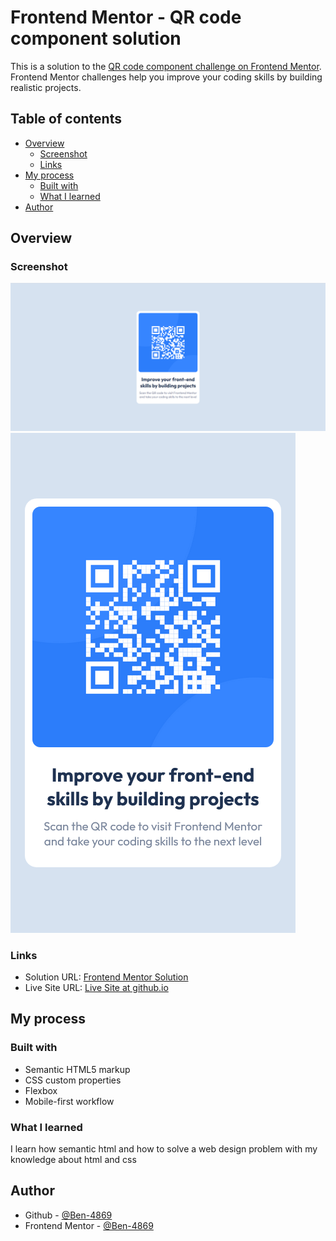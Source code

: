 # Frontend Mentor - QR code component solution

This is a solution to the [QR code component challenge on Frontend Mentor](https://www.frontendmentor.io/challenges/qr-code-component-iux_sIO_H). Frontend Mentor challenges help you improve your coding skills by building realistic projects.

## Table of contents

-   [Overview](#overview)
    -   [Screenshot](#screenshot)
    -   [Links](#links)
-   [My process](#my-process)
    -   [Built with](#built-with)
    -   [What I learned](#what-i-learned)
-   [Author](#author)

## Overview

### Screenshot

![](./screenshot/desktop.png)
![](./screenshot/mobile.png)

### Links

-   Solution URL: [Frontend Mentor Solution](https://github.com/Ben-4869/QR_Code_component)
-   Live Site URL: [Live Site at github.io](https://ben-4869.github.io/QR_Code_component/)

## My process

### Built with

-   Semantic HTML5 markup
-   CSS custom properties
-   Flexbox
-   Mobile-first workflow

### What I learned

I learn how semantic html and how to solve a web design problem with my knowledge about html and css

## Author

-   Github - [@Ben-4869](https://github.com/Ben-4869)
-   Frontend Mentor - [@Ben-4869](https://www.frontendmentor.io/profile/Ben-4869)
